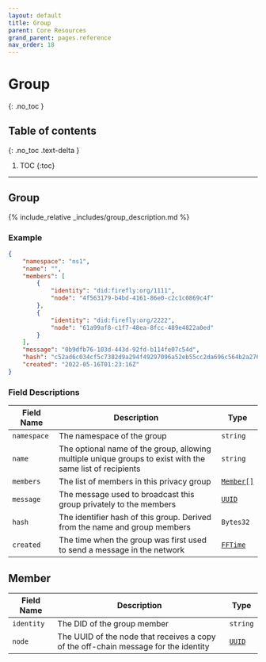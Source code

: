 ```yaml
---
layout: default
title: Group
parent: Core Resources
grand_parent: pages.reference
nav_order: 18
---
```


# Group
{: .no_toc }

## Table of contents
{: .no_toc .text-delta }

1. TOC
{:toc}

---
## Group

{% include_relative _includes/group_description.md %}

### Example

```json
{
    "namespace": "ns1",
    "name": "",
    "members": [
        {
            "identity": "did:firefly:org/1111",
            "node": "4f563179-b4bd-4161-86e0-c2c1c0869c4f"
        },
        {
            "identity": "did:firefly:org/2222",
            "node": "61a99af8-c1f7-48ea-8fcc-489e4822a0ed"
        }
    ],
    "message": "0b9dfb76-103d-443d-92fd-b114fe07c54d",
    "hash": "c52ad6c034cf5c7382d9a294f49297096a52eb55cc2da696c564b2a276633b95",
    "created": "2022-05-16T01:23:16Z"
}
```

### Field Descriptions

| Field Name | Description | Type |
|------------|-------------|------|
| `namespace` | The namespace of the group | `string` |
| `name` | The optional name of the group, allowing multiple unique groups to exist with the same list of recipients | `string` |
| `members` | The list of members in this privacy group | [`Member[]`](#member) |
| `message` | The message used to broadcast this group privately to the members | [`UUID`](simpletypes#uuid) |
| `hash` | The identifier hash of this group. Derived from the name and group members | `Bytes32` |
| `created` | The time when the group was first used to send a message in the network | [`FFTime`](simpletypes#fftime) |

## Member

| Field Name | Description | Type |
|------------|-------------|------|
| `identity` | The DID of the group member | `string` |
| `node` | The UUID of the node that receives a copy of the off-chain message for the identity | [`UUID`](simpletypes#uuid) |


